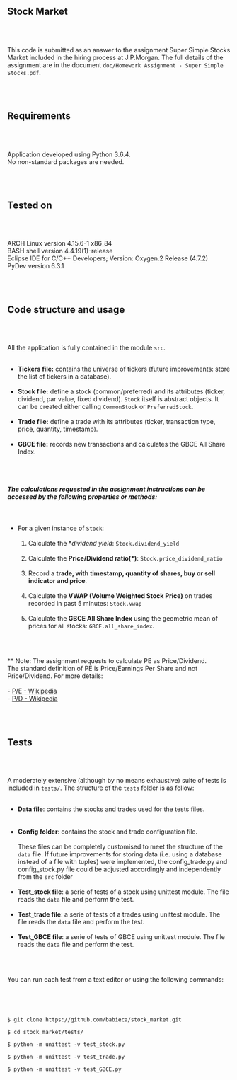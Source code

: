 <br /><br />

## Stock Market

<br /><br />

This code is submitted as an answer to the assignment Super Simple Stocks Market
included in the hiring process at J.P.Morgan.
The full details of the assignment are in the document `doc/Homework Assignment - Super Simple Stocks.pdf`.

<br /><br />

## Requirements

<br /><br />

Application developed using Python 3.6.4.<br />
No non-standard packages are needed.<br />

<br /><br />

## Tested on   

<br /><br />

ARCH Linux version 4.15.6-1 x86_84<br />
BASH shell version 4.4.19(1)-release<br />
Eclipse IDE for C/C++ Developers; Version: Oxygen.2 Release (4.7.2)<br />
PyDev version 6.3.1<br />
   
<br /><br />

## Code structure and usage

<br /><br />

All the application is fully contained in the module `src`. <br /><br />
  - **Tickers file:** contains the universe of tickers (future improvements: store the list of tickers in a database). <br /><br />
  - **Stock file:** define a stock (common/preferred) and its attributes (ticker, dividend, par value, fixed dividend).
       `Stock` itself is abstract objects. It can be created either calling `CommonStock` or `PreferredStock`. <br /><br />
  - **Trade file:** define a trade with its attributes (ticker, transaction type, price, quantity, timestamp). <br /><br />
  - **GBCE file:** records new transactions and calculates the GBCE All Share Index.

<br /><br />

##### The calculations requested in the assignment instructions can be accessed by the following properties or methods:

<br />

- For a given instance of `Stock`: <br /><br />
  1. Calculate the **dividend yield*: `Stock.dividend_yield` <br /><br />
  2. Calculate the **Price/Dividend ratio(*)**: `Stock.price_dividend_ratio` <br /><br />
  3. Record a **trade, with timestamp, quantity of shares, buy or sell indicator and price**. <br /><br />
  4. Calculate the **VWAP (Volume Weighted Stock Price)** on trades recorded in past 5 minutes: `Stock.vwap` <br /><br />
  5. Calculate the **GBCE All Share Index** using the geometric mean of prices for all stocks: `GBCE.all_share_index`. <br /><br />


<br />

** Note: The assignment requests to calculate PE as Price/Dividend.<br /> 
         The standard definition of PE is Price/Earnings Per Share and not Price/Dividend.
         For more details:<br /><br />
        - [P/E - Wikipedia](https://en.wikipedia.org/wiki/Price%E2%80%93earnings_ratio) <br />
        - [P/D - Wikipedia](https://en.wikipedia.org/wiki/Dividend_yield) <br />

<br /><br />

## Tests

<br /><br />

A moderately extensive (although by no means exhaustive) suite of tests is included in `tests/`.
The structure of the `tests` folder is as follow: <br /><br />
  - **Data file**: contains the stocks and trades used for the tests files. <br /> <br /><br />
  - **Config folder**: contains the stock and trade configuration file. <br /><br />
       These files can be completely customised to meet the structure of the `data` file.
       If future improvements for storing data (i.e. using a database instead of a file with tuples) were implemented,
       the config_trade.py and config_stock.py file could be adjusted accordingly and independently from the `src` folder <br /><br />
  - **Test_stock file**: a serie of tests of a stock using unittest module. The file reads the `data` file and perform the test. <br /><br />
  - **Test_trade file**: a serie of tests of a trades using unittest module. The file reads the `data` file and perform the test. <br /><br />
  - **Test_GBCE file**: a serie of tests of GBCE using unittest module. The file reads the `data` file and perform the test. <br /><br />

<br />

You can run each test from a text editor or using the following commands:

<br /><br />

```

$ git clone https://github.com/babieca/stock_market.git

$ cd stock_market/tests/

$ python -m unittest -v test_stock.py

$ python -m unittest -v test_trade.py

$ python -m unittest -v test_GBCE.py

```

<br /><br />
